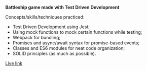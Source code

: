 **Battleship game made with Test Driven Development**

Concepts/skills/techniques practiced:

- Test Driven Development using Jest;
- Using mock functions to mock certain functions while testing;
- Webpack for bundling;
- Promises and async/await syntax for promise-based events;
- Classes and ES6 modules for neat code organization;
- SOLID principles (as much as possible).

[Live link](https://royalh23.github.io/battleship/)
